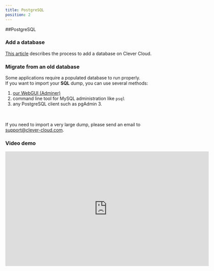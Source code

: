 ```yaml
---
title: PostgreSQL
position: 2
---
```

##PostgreSQL

### Add a database

[This article](/databases-and-services/add-service/) describes the process to add a database on Clever Cloud.


### Migrate from an old database
Some applications require a populated database to run properly.  
If you want to import your **SQL** dump, you can use several methods:

1. <a href="https://dbms-adminer.clever-cloud.com/adminer/">our WebGUI (Adminer)</a>
2. command line tool for MySQL administration like `psql`
3. any PostgreSQL client such as pgAdmin 3.

<br/><br/>If you need to import a very large dump, please send an email to <support@clever-cloud.com>.

### Video demo
<p>
	<iframe style="width:640px" height="360" src="http://www.youtube.com/embed/6rJ8zQqIhUw?rel=0&autohide=1&showinfo=0" frameborder="0" controls="0"  allowfullscreen="allowfullscreen"> </iframe>
</p>